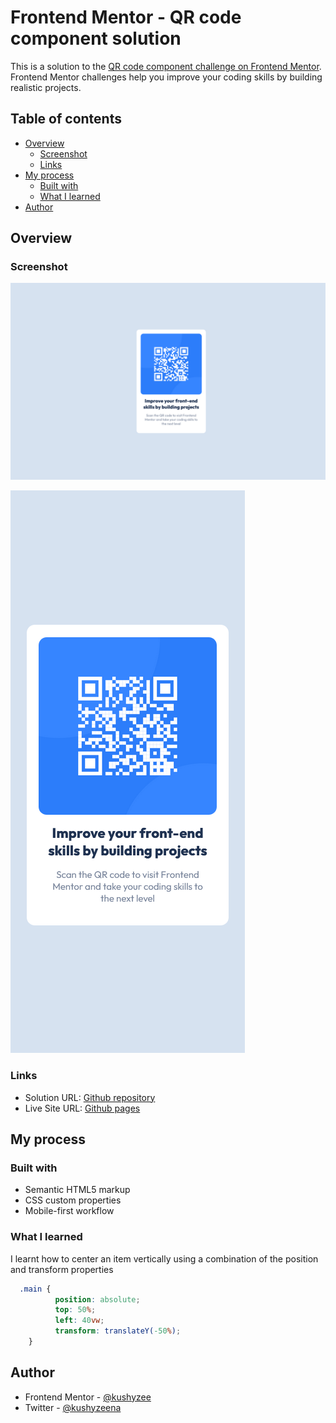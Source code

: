 # Frontend Mentor - QR code component solution

This is a solution to the [QR code component challenge on Frontend Mentor](https://www.frontendmentor.io/challenges/qr-code-component-iux_sIO_H). Frontend Mentor challenges help you improve your coding skills by building realistic projects. 

## Table of contents

- [Overview](#overview)
  - [Screenshot](#screenshot)
  - [Links](#links)
- [My process](#my-process)
  - [Built with](#built-with)
  - [What I learned](#what-i-learned)
- [Author](#author)

## Overview

### Screenshot

![desktop design](./desktop-screenshot.png)

![mobile design](./mobile-screenshot.png)

### Links

- Solution URL: [Github repository](https://github.com/kushyzee/QR-code-component)
- Live Site URL: [Github pages](https://kushyzee.github.io/QR-code-component/)

## My process

### Built with

- Semantic HTML5 markup
- CSS custom properties
- Mobile-first workflow

### What I learned

I learnt how to center an item vertically using a combination of the position and transform properties

```css
  .main {
          position: absolute;
          top: 50%;
          left: 40vw;
          transform: translateY(-50%);
    }
```

## Author

- Frontend Mentor - [@kushyzee](https://www.frontendmentor.io/profile/kushyzee)
- Twitter - [@kushyzeena](https://www.twitter.com/kushyzeena)

